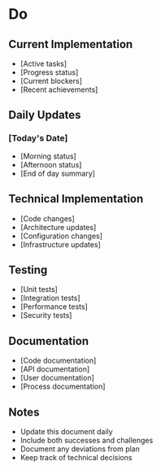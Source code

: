 # Do

## Current Implementation
- [Active tasks]
- [Progress status]
- [Current blockers]
- [Recent achievements]

## Daily Updates
### [Today's Date]
- [Morning status]
- [Afternoon status]
- [End of day summary]

## Technical Implementation
- [Code changes]
- [Architecture updates]
- [Configuration changes]
- [Infrastructure updates]

## Testing
- [Unit tests]
- [Integration tests]
- [Performance tests]
- [Security tests]

## Documentation
- [Code documentation]
- [API documentation]
- [User documentation]
- [Process documentation]

## Notes
- Update this document daily
- Include both successes and challenges
- Document any deviations from plan
- Keep track of technical decisions 